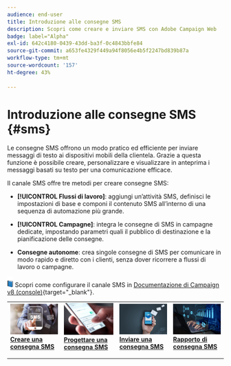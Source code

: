 ```yaml
---
audience: end-user
title: Introduzione alle consegne SMS
description: Scopri come creare e inviare SMS con Adobe Campaign Web
badge: label="Alpha"
exl-id: 642c4180-0439-43dd-ba3f-0c4843bbfe84
source-git-commit: a653fe4329f449a94f8056e4b5f2247bd839b87a
workflow-type: tm+mt
source-wordcount: '157'
ht-degree: 43%

---
```


# Introduzione alle consegne SMS {#sms}

Le consegne SMS offrono un modo pratico ed efficiente per inviare messaggi di testo ai dispositivi mobili della clientela. Grazie a questa funzione è possibile creare, personalizzare e visualizzare in anteprima i messaggi basati su testo per una comunicazione efficace.

Il canale SMS offre tre metodi per creare consegne SMS:

* **[!UICONTROL Flussi di lavoro]**: aggiungi un’attività SMS, definisci le impostazioni di base e componi il contenuto SMS all’interno di una sequenza di automazione più grande.

* **[!UICONTROL Campagne]**: integra le consegne di SMS in campagne dedicate, impostando parametri quali il pubblico di destinazione e la pianificazione delle consegne.

* **Consegne autonome**: crea singole consegne di SMS per comunicare in modo rapido e diretto con i clienti, senza dover ricorrere a flussi di lavoro o campagne.

![](../assets/do-not-localize/book.png) Scopri come configurare il canale SMS in [Documentazione di Campaign v8 (console)](https://experienceleague.adobe.com/docs/campaign/campaign-v8/campaigns/send/sms.html){target="_blank"}.

<table style="table-layout:fixed"><tr style="border: 0;">
<td>
<a href="create-sms.md">
<img alt="Lead" src="assets/do-not-localize/create_sms.png">
</a>
<div><a href="create-sms.md"><strong>Creare una consegna SMS</strong>
</div>
<p>
</td>
<td>
<a href="content-sms.md">
<img alt="Infrequente" src="assets/do-not-localize/design_sms.png">
</a>
<div>
<a href="content-sms.md"><strong>Progettare una consegna SMS<strong></strong></a>
</div>
<p></td>
<td>
<a href="send-sms.md">
<img alt="Convalida" src="assets/do-not-localize/send_sms.png">
</a>
<div>
<a href="send-sms.md"><strong>Inviare una consegna SMS</strong></a>
</div>
<p>
</td>
<td>
<a href="send-sms.md">
<img alt="Convalida" src="assets/do-not-localize/report_sms.jpeg">
</a>
<div>
<a href="send-sms.md"><strong>Rapporto di consegna SMS</strong></a>
</div>
<p>
</td>
</tr></table>
